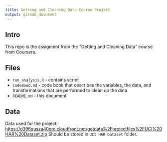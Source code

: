 ```yaml
---
title: Getting and Cleaning Data Course Project
output: github_document
---
```


## Intro
This repo is the assigment from the "Getting and Cleaning Data" course from Coursera.

## Files
* `run_analysis.R` - contains script
* `CodeBood.md` -  code book that describes the variables, the data, and transformations that are performed to clean up the data 
* `README.md` - this document

## Data

Data used for the project:
https://d396qusza40orc.cloudfront.net/getdata%2Fprojectfiles%2FUCI%20HAR%20Dataset.zip
Should be stored in `UCI HAR Dataset` folder. 